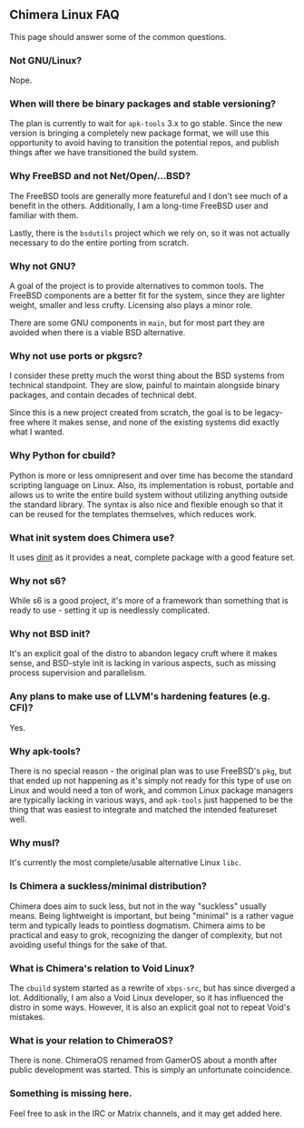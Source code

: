 ## Chimera Linux FAQ

This page should answer some of the common questions.

### Not GNU/Linux?

Nope.

### When will there be binary packages and stable versioning?

The plan is currently to wait for `apk-tools` 3.x to go stable. Since
the new version is bringing a completely new package format, we will use
this opportunity to avoid having to transition the potential repos, and
publish things after we have transitioned the build system.

### Why FreeBSD and not Net/Open/...BSD?

The FreeBSD tools are generally more featureful and I don't see much
of a benefit in the others. Additionally, I am a long-time FreeBSD user
and familiar with them.

Lastly, there is the `bsdutils` project which we rely on, so it was not
actually necessary to do the entire porting from scratch.

### Why not GNU?

A goal of the project is to provide alternatives to common tools. The
FreeBSD components are a better fit for the system, since they are lighter
weight, smaller and less crufty. Licensing also plays a minor role.

There are some GNU components in `main`, but for most part they are avoided
when there is a viable BSD alternative.

### Why not use ports or pkgsrc?

I consider these pretty much the worst thing about the BSD systems from
technical standpoint. They are slow, painful to maintain alongside binary
packages, and contain decades of technical debt.

Since this is a new project created from scratch, the goal is to be
legacy-free where it makes sense, and none of the existing systems did
exactly what I wanted.

### Why Python for cbuild?

Python is more or less omnipresent and over time has become the standard
scripting language on Linux. Also, its implementation is robust, portable
and allows us to write the entire build system without utilizing anything
outside the standard library. The syntax is also nice and flexible enough
so that it can be reused for the templates themselves, which reduces work.

### What init system does Chimera use?

It uses [dinit](https://github.com/davmac314/dinit) as it provides a neat,
complete package with a good feature set.

### Why not s6?

While s6 is a good project, it's more of a framework than something that
is ready to use - setting it up is needlessly complicated.

### Why not BSD init?

It's an explicit goal of the distro to abandon legacy cruft where it
makes sense, and BSD-style init is lacking in various aspects, such
as missing process supervision and parallelism.

### Any plans to make use of LLVM's hardening features (e.g. CFI)?

Yes.

### Why apk-tools?

There is no special reason - the original plan was to use FreeBSD's `pkg`,
but that ended up not happening as it's simply not ready for this type
of use on Linux and would need a ton of work, and common Linux package
managers are typically lacking in various ways, and `apk-tools` just
happened to be the thing that was easiest to integrate and matched the
intended featureset well.

### Why musl?

It's currently the most complete/usable alternative Linux `libc`.

### Is Chimera a suckless/minimal distribution?

Chimera does aim to suck less, but not in the way "suckless" usually
means. Being lightweight is important, but being "minimal" is a rather
vague term and typically leads to pointless dogmatism. Chimera aims
to be practical and easy to grok, recognizing the danger of complexity,
but not avoiding useful things for the sake of that.

### What is Chimera's relation to Void Linux?

The `cbuild` system started as a rewrite of `xbps-src`, but has since
diverged a lot. Additionally, I am also a Void Linux developer, so it has
influenced the distro in some ways. However, it is also an explicit goal
not to repeat Void's mistakes.

### What is your relation to ChimeraOS?

There is none. ChimeraOS renamed from GamerOS about a month after public
development was started. This is simply an unfortunate coincidence.

### Something is missing here.

Feel free to ask in the IRC or Matrix channels, and it may get added here.
